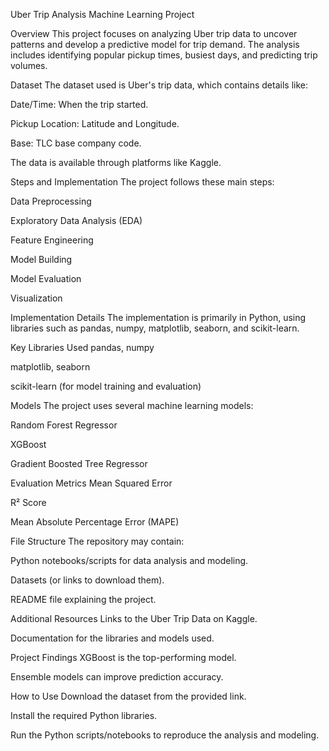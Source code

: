 
Uber Trip Analysis Machine Learning Project

Overview
This project focuses on analyzing Uber trip data to uncover patterns and develop a predictive model for trip demand.  The analysis includes identifying popular pickup times, busiest days, and predicting trip volumes.    

Dataset
The dataset used is Uber's trip data, which contains details like:

Date/Time: When the trip started.    

Pickup Location: Latitude and Longitude.    

Base: TLC base company code.    

The data is available through platforms like Kaggle.    

Steps and Implementation
The project follows these main steps:

Data Preprocessing

Exploratory Data Analysis (EDA)

Feature Engineering

Model Building

Model Evaluation

Visualization    

Implementation Details
The implementation is primarily in Python, using libraries such as pandas, numpy, matplotlib, seaborn, and scikit-learn.    

Key Libraries Used
pandas, numpy

matplotlib, seaborn

scikit-learn (for model training and evaluation)    

Models
The project uses several machine learning models:

Random Forest Regressor    

XGBoost    

Gradient Boosted Tree Regressor    

Evaluation Metrics
Mean Squared Error

R² Score

Mean Absolute Percentage Error (MAPE)    

File Structure
The repository may contain:

Python notebooks/scripts for data analysis and modeling.

Datasets (or links to download them).

README file explaining the project.    

Additional Resources
Links to the Uber Trip Data on Kaggle.    

Documentation for the libraries and models used.    

Project Findings
XGBoost is the top-performing model.    

Ensemble models can improve prediction accuracy.    

How to Use
Download the dataset from the provided link.    

Install the required Python libraries.

Run the Python scripts/notebooks to reproduce the analysis and modeling.
